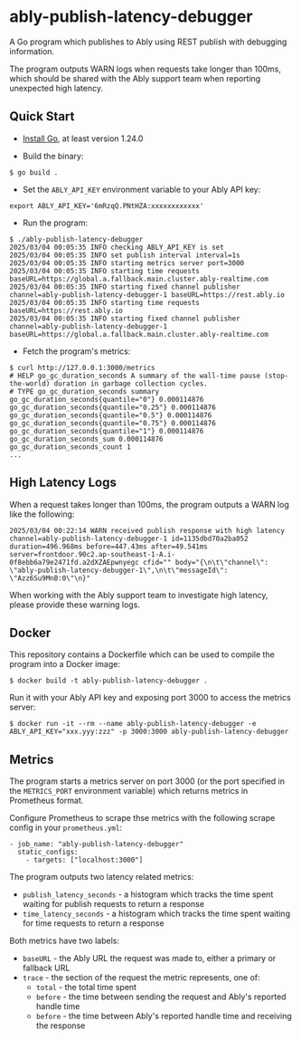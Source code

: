 # ably-publish-latency-debugger

A Go program which publishes to Ably using REST publish with debugging information.

The program outputs WARN logs when requests take longer than 100ms, which should be
shared with the Ably support team when reporting unexpected high latency.

## Quick Start

- [Install Go](https://go.dev/doc/install), at least version 1.24.0

- Build the binary:

```
$ go build .
```

- Set the `ABLY_API_KEY` environment variable to your Ably API key:

```
export ABLY_API_KEY='6mRzqQ.PNtHZA:xxxxxxxxxxxx'
```

- Run the program:

```
$ ./ably-publish-latency-debugger
2025/03/04 00:05:35 INFO checking ABLY_API_KEY is set
2025/03/04 00:05:35 INFO set publish interval interval=1s
2025/03/04 00:05:35 INFO starting metrics server port=3000
2025/03/04 00:05:35 INFO starting time requests baseURL=https://global.a.fallback.main.cluster.ably-realtime.com
2025/03/04 00:05:35 INFO starting fixed channel publisher channel=ably-publish-latency-debugger-1 baseURL=https://rest.ably.io
2025/03/04 00:05:35 INFO starting time requests baseURL=https://rest.ably.io
2025/03/04 00:05:35 INFO starting fixed channel publisher channel=ably-publish-latency-debugger-1 baseURL=https://global.a.fallback.main.cluster.ably-realtime.com
```

- Fetch the program's metrics:

```
$ curl http://127.0.0.1:3000/metrics
# HELP go_gc_duration_seconds A summary of the wall-time pause (stop-the-world) duration in garbage collection cycles.
# TYPE go_gc_duration_seconds summary
go_gc_duration_seconds{quantile="0"} 0.000114876
go_gc_duration_seconds{quantile="0.25"} 0.000114876
go_gc_duration_seconds{quantile="0.5"} 0.000114876
go_gc_duration_seconds{quantile="0.75"} 0.000114876
go_gc_duration_seconds{quantile="1"} 0.000114876
go_gc_duration_seconds_sum 0.000114876
go_gc_duration_seconds_count 1
...
```

## High Latency Logs

When a request takes longer than 100ms, the program outputs a WARN log like the following:

```
2025/03/04 00:22:14 WARN received publish response with high latency channel=ably-publish-latency-debugger-1 id=1135dbd70a2ba052 duration=496.968ms before=447.43ms after=49.541ms server=frontdoor.90c2.ap-southeast-1-A.i-0f8ebb6a79e2471fd.a2dXZAEpwnyegc cfid="" body="{\n\t\"channel\": \"ably-publish-latency-debugger-1\",\n\t\"messageId\": \"Azz6Su9MnB:0\"\n}"
```

When working with the Ably support team to investigate high latency, please provide these warning logs.

## Docker

This repository contains a Dockerfile which can be used to compile the program into a Docker image:

```
$ docker build -t ably-publish-latency-debugger .
```

Run it with your Ably API key and exposing port 3000 to access the metrics server:

```
$ docker run -it --rm --name ably-publish-latency-debugger -e ABLY_API_KEY="xxx.yyy:zzz" -p 3000:3000 ably-publish-latency-debugger
```

## Metrics

The program starts a metrics server on port 3000 (or the port specified in the `METRICS_PORT`
environment variable) which returns metrics in Prometheus format.

Configure Prometheus to scrape thse metrics with the following scrape config in your `prometheus.yml`:

```
- job_name: "ably-publish-latency-debugger"
  static_configs:
    - targets: ["localhost:3000"]
```

The program outputs two latency related metrics:

- `publish_latency_seconds` - a histogram which tracks the time spent waiting for publish requests to return a response
- `time_latency_seconds` - a histogram which tracks the time spent waiting for time requests to return a response

Both metrics have two labels:

- `baseURL` - the Ably URL the request was made to, either a primary or fallback URL
- `trace` - the section of the request the metric represents, one of:
    - `total` - the total time spent
    - `before` - the time between sending the request and Ably's reported handle time
    - `before` - the time between Ably's reported handle time and receiving the response
